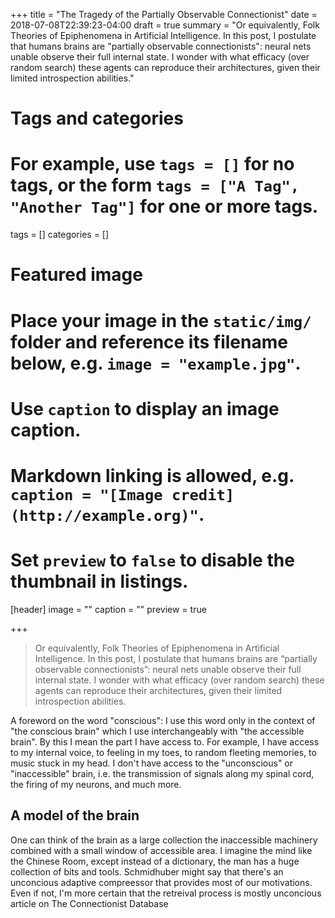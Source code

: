 +++
title = "The Tragedy of the Partially Observable Connectionist"
date = 2018-07-08T22:39:23-04:00
draft = true
summary = "Or equivalently, Folk Theories of Epiphenomena in Artificial Intelligence. In this post, I postulate that humans brains are \"partially observable connectionists\": neural nets unable observe their full internal state. I wonder with what efficacy (over random search) these agents can reproduce their architectures, given their limited introspection abilities."

# Tags and categories
# For example, use `tags = []` for no tags, or the form `tags = ["A Tag", "Another Tag"]` for one or more tags.
tags = []
categories = []

# Featured image
# Place your image in the `static/img/` folder and reference its filename below, e.g. `image = "example.jpg"`.
# Use `caption` to display an image caption.
#   Markdown linking is allowed, e.g. `caption = "[Image credit](http://example.org)"`.
# Set `preview` to `false` to disable the thumbnail in listings.
[header]
image = ""
caption = ""
preview = true

+++

> Or equivalently, Folk Theories of Epiphenomena in Artificial Intelligence. In this post, I postulate that humans brains are “partially observable connectionists”: neural nets unable observe their full internal state. I wonder with what efficacy (over random search) these agents can reproduce their architectures, given their limited introspection abilities.


A foreword on the word "conscious": I use this word only in the context of "the conscious brain" which I use interchangeably with "the accessible brain". By this I mean the part I have access to. For example, I have access to my internal voice, to feeling in my toes, to random fleeting memories, to music stuck in my head. I don't have access to the "unconscious" or "inaccessible" brain, i.e. the transmission of signals along my spinal cord, the firing of my neurons, and much more.

## A model of the brain
One can think of the brain as a large collection the inaccessible machinery combined with a small window of accessible area. I imagine the mind like the Chinese Room, except instead of a dictionary, the man has a huge collection of bits and tools. Schmidhuber might say that there's an unconcious adaptive compreessor that provides most of our motivations. Even if not, I'm more certain that the retreival process is mostly unconcious
article on The Connectionist Database
